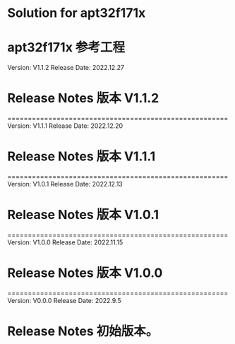 # Solution for apt32f171x
apt32f171x 参考工程
======================================================
Version: V1.1.2
Release Date: 2022.12.27

Release Notes
版本 V1.1.2
======================================================

======================================================
Version: V1.1.1
Release Date: 2022.12.20

Release Notes
版本 V1.1.1
======================================================

======================================================
Version: V1.0.1
Release Date: 2022.12.13

Release Notes
版本 V1.0.1
======================================================

======================================================
Version: V1.0.0
Release Date: 2022.11.15

Release Notes
版本 V1.0.0
======================================================

======================================================
Version: V0.0.0
Release Date: 2022.9.5

Release Notes
初始版本。
======================================================
